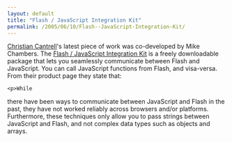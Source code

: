 ```yaml
---
layout: default
title: "Flash / JavaScript Integration Kit"
permalink: /2005/06/10/Flash--JavaScript-Integration-Kit/
---
```


<div class="post">
	<p><a href="http://weblogs.macromedia.com/cantrell/archives/2005/06/flash_js_integr.cfm" target="_blank">Christian Cantrell</a>'s latest piece of work was co-developed by  Mike Chambers.  The <a target="_blank" href="http://weblogs.macromedia.com/flashjavascript/">Flash / JavaScript Integration Kit</a>
is a freely downloadable package that lets you seamlessly communicate
between Flash and JavaScript. You can call JavaScript functions from
Flash, and visa-versa. From their product page they state that:</p>

	<p>While
there have been ways to communicate between JavaScript and Flash in the
past, they have not worked reliably across browsers and/or platforms.
Furthermore, these techniques only allow you to pass strings between
JavaScript and Flash, and not complex data types such as objects and
arrays.</p>




 
</div>